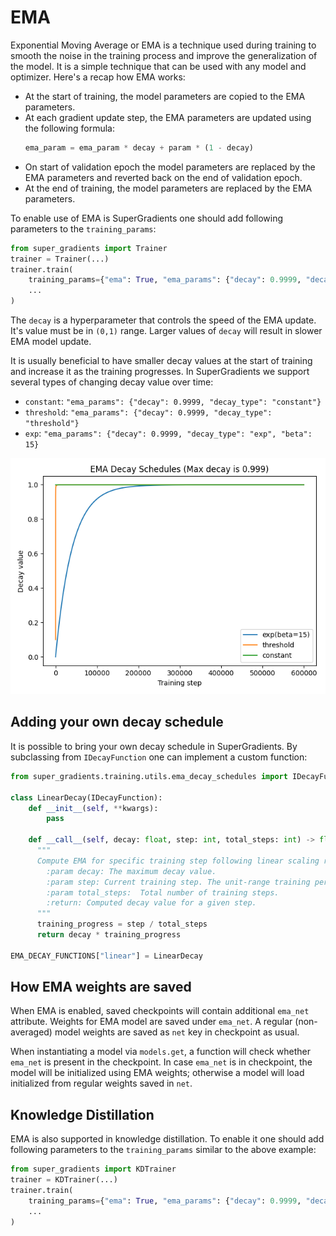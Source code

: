 # EMA

Exponential Moving Average or EMA is a technique used during training to smooth the noise in the training process and improve the generalization of the model.
It is a simple technique that can be used with any model and optimizer. Here's a recap how EMA works: 

- At the start of training, the model parameters are copied to the EMA parameters.
- At each gradient update step, the EMA parameters are updated using the following formula:
    ```py
    ema_param = ema_param * decay + param * (1 - decay)
    ```
- On start of validation epoch the model parameters are replaced by the EMA parameters and reverted back on the end of validation epoch.  
- At the end of training, the model parameters are replaced by the EMA parameters.


To enable use of EMA is SuperGradients one should add following parameters to the `training_params`:

```py
from super_gradients import Trainer
trainer = Trainer(...)
trainer.train(
    training_params={"ema": True, "ema_params": {"decay": 0.9999, "decay_type": "constant"}, ...}, 
    ...
)
```

The `decay` is a hyperparameter that controls the speed of the EMA update. It's value must be in `(0,1)` range.
Larger values of `decay` will result in slower EMA model update.

It is usually beneficial to have smaller decay values at the start of training and increase it as the training progresses. 
In SuperGradients we support several types of changing decay value over time:

- `constant`:  `"ema_params": {"decay": 0.9999, "decay_type": "constant"}`
- `threshold`: `"ema_params": {"decay": 0.9999, "decay_type": "threshold"}`
- `exp`:       `"ema_params": {"decay": 0.9999, "decay_type": "exp", "beta": 15}`

![EMA Decay schedules](images/ema_decay_schedules.png)

## Adding your own decay schedule

It is possible to bring your own decay schedule in SuperGradients. By subclassing from `IDecayFunction` one can implement a custom 
function:

```py
from super_gradients.training.utils.ema_decay_schedules import IDecayFunction, EMA_DECAY_FUNCTIONS

class LinearDecay(IDecayFunction):
    def __init__(self, **kwargs):
        pass

    def __call__(self, decay: float, step: int, total_steps: int) -> float:
      """
      Compute EMA for specific training step following linear scaling rule [0..decay)
        :param decay: The maximum decay value.
        :param step: Current training step. The unit-range training percentage can be obtained by `step / total_steps`.
        :param total_steps:  Total number of training steps.
        :return: Computed decay value for a given step.
      """
      training_progress = step / total_steps
      return decay * training_progress

EMA_DECAY_FUNCTIONS["linear"] = LinearDecay
```


## How EMA weights are saved

When EMA is enabled, saved checkpoints will contain additional `ema_net` attribute.
Weights for EMA model are saved under `ema_net`.
A regular (non-averaged) model weights are saved as `net` key in checkpoint as usual.

When instantiating a model via `models.get`, a function will check whether `ema_net` is present in the checkpoint.
In case `ema_net` is in checkpoint, the model will be initialized using EMA weights; otherwise a model will load initialized from regular weights saved in `net`.


## Knowledge Distillation

EMA is also supported in knowledge distillation. To enable it one should add following parameters to the `training_params` similar to the above example:

```py
from super_gradients import KDTrainer
trainer = KDTrainer(...)
trainer.train(
    training_params={"ema": True, "ema_params": {"decay": 0.9999, "decay_type": "constant"}, ...}, 
    ...
)
```
